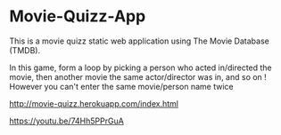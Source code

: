 # Movie-Quizz-App
This is a movie quizz static web application using The Movie Database (TMDB).

In this game, form a loop by picking a person who acted in/directed the movie, then another movie the same actor/director was in, and so on !
However you can't enter the same movie/person name twice

http://movie-quizz.herokuapp.com/index.html

https://youtu.be/74Hh5PPrGuA
